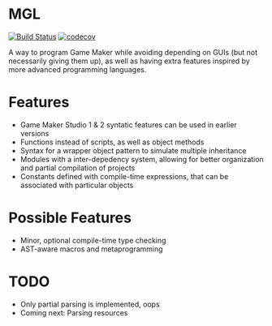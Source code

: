 # MGL
[![Build Status](https://travis-ci.org/fcard/MGL.svg?branch=master)](https://travis-ci.org/fcard/MGL) [![codecov](https://codecov.io/gh/fcard/MGL/branch/master/graph/badge.svg)](https://codecov.io/gh/fcard/MGL)

A way to program Game Maker while avoiding depending on GUIs (but not necessarily giving them up), as well as having extra features inspired by more advanced programming languages.

# Features

* Game Maker Studio 1 & 2 syntatic features can be used in earlier versions
* Functions instead of scripts, as well as object methods
* Syntax for a wrapper object pattern to simulate multiple inheritance
* Modules with a inter-depedency system, allowing for better organization and partial compilation of projects
* Constants defined with compile-time expressions, that can be associated with particular objects

# Possible Features

* Minor, optional compile-time type checking
* AST-aware macros and metaprogramming

# TODO

* Only partial parsing is implemented, oops
* Coming next: Parsing resources

